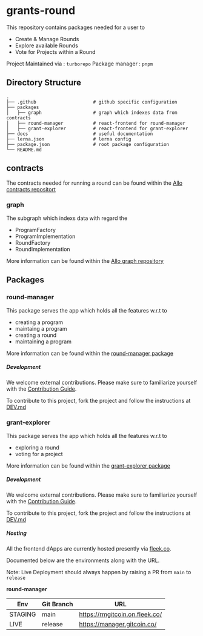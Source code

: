 # grants-round

This repository contains packages needed for a user to
- Create & Manage Rounds
- Explore available Rounds
- Vote for Projects within a Round

Project Maintained via  : `turborepo`
Package manager         : `pnpm`

## Directory Structure

```
.
├── .github                     # github specific configuration
├── packages
│   ├── graph                   # graph which indexes data from contracts
│   ├── round-manager           # react-frontend for round-manager
│   ├── grant-explorer          # react-frontend for grant-explorer
├── docs                        # useful documentation
├── lerna.json                  # lerna config
├── package.json                # root package configuration
└── README.md
```


## contracts

The contracts needed for running a round can be found within the [Allo contracts repositort](https://github.com/Allo-Protocol/contracts)

### graph

The subgraph which indexs data with regard the
- ProgramFactory
- ProgramImplementation
- RoundFactory
- RoundImplementation

More information can be found within the [Allo graph repository](https://github.com/Allo-Protocol/graph)

## Packages

### round-manager

This package serves the app which holds all the features w.r.t to

- creating a program
- maintaing a program
- creating a round
- maintaining a program

More information can be found within the [round-manager package](packages/round-manager)

##### Development

We welcome external contributions. Please make sure to familiarize yourself with the [Contribution Guide](CONTRIBUTING.md).

To contribute to this project, fork the project and follow the instructions at [DEV.md](packages/round-manager/docs/DEV.md)

### grant-explorer

This package serves the app which holds all the features w.r.t to

- exploring a round
- voting for a project


More information can be found within the [grant-explorer package](packages/grant-explorer)

##### Development

We welcome external contributions. Please make sure to familiarize yourself with the [Contribution Guide](CONTRIBUTING.md).

To contribute to this project, fork the project and follow the instructions at [DEV.md](packages/grant-explorer/docs/DEV.md)

##### Hosting

All the frontend dApps are currently hosted presently via [fleek.co](https://fleek.co/).

Documented below are the environments along with the URL.

Note: Live Deployment should always happen by raising a PR from `main` to `release`

**round-manager**

| Env     | Git Branch | URL                               |
|---------|------------|-----------------------------------|
| STAGING | main       | https://rmgitcoin.on.fleek.co/    |
| LIVE    | release    | https://manager.gitcoin.co/ |
